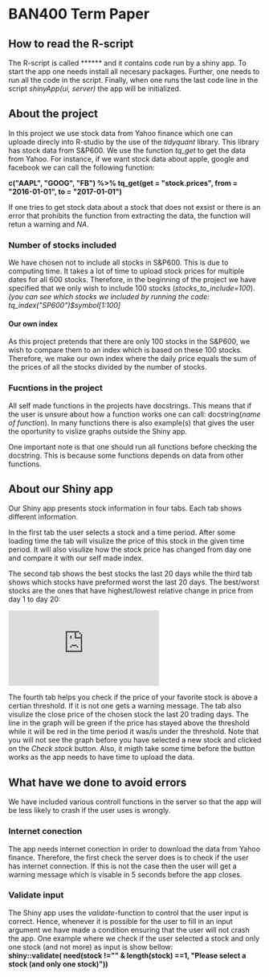 # BAN400 Term Paper

## How to read the R-script
The R-script is called ****** and it contains code run by a shiny app. To start the app one needs install all necesary packages. Further, one needs to run all the code in the script. Finally, when one runs the last code line in the script *shinyApp(ui, server)* the app will be initialized.  

## About the project
In this project we use stock data from Yahoo finance which one can uploade direcly into R-studio by the use of the *tidyquant* library. This library has stock data from S&P600. We use the function *tq_get* to get the data from Yahoo. For instance, if we want stock data about apple, google and facebook we can call the following function:  

**c("AAPL", "GOOG", "FB") %>%
    tq_get(get = "stock.prices", from = "2016-01-01", to = "2017-01-01")**  

If one tries to get stock data about a stock that does not exsist or there is an error that prohibits the function from extracting the data, the function will retun a warning and *NA*.    

### Number of stocks included
We have chosen not to include all stocks in S&P600. This is due to computing time. It takes a lot of time to upload stock prices for multiple dates for all 600 stocks. Therefore, in the beginning of the project we have specified that we only wish to include 100 stocks (*stocks_to_include=100*).  
*(you can see which stocks we included by running the code: tq_index("SP600")$symbol[1:100]* 

#### Our own index
As this project pretends that there are only 100 stocks in the S&P600, we wish to compare them to an index which is based on these 100 stocks. Therefore, we make our own index where the daily price equals the sum of the prices of all the stocks divided by the number of stocks.  

### Fucntions in the project
All self made functions in the projects have docstrings. This means that if the user is unsure about how a function works one can call: docstring(*name of function*). In many functions there is also example(s) that gives the user the oportunity to vislize graphs outside the Shiny app.  

One important note is that one should run all functions before checking the docstring. This is because some functions depends on data from other functions.   

## About our Shiny app
Our Shiny app presents stock information in four tabs. Each tab shows different information.  

In the first tab the user selects a stock and a time period. After some loading time the tab will visulize the price of this stock in the given time period. It will also visulize how the stock price has changed from day one and compare it with our self made index.    

The second tab shows the best stocks the last 20 days while the third tab shows which stocks have preformed worst the last 20 days. The best/worst stocks are the ones that have highest/lowest relative change in price from day 1 to day 20:  
  
![equation](https://latex.codecogs.com/gif.latex?%5Cfrac%7B%28Price%20Today%20-%20Price%2020%20Days%20Ago%29%7D%7BPrice%2020%20Days%20Ago%7D)

The fourth tab helps you check if the price of your favorite stock is above a certian threshold. If it is not one gets a warning message. The tab also visulize the close price of the chosen stock the last 20 trading days. The line in the graph will be green if the price has stayed above the threshold while it will be red in the time period it was/is under the threshold. 
Note that you will not see the graph before you have selected a new stock and clicked on the *Check stock* button. Also, it migth take some time before the button works as the app needs to have time to upload the data.


## What have we done to avoid errors
We have included various controll functions in the server so that the app will be less likely to crash if the user uses is wrongly.  

### Internet conection
The app needs internet conection in order to download the data from Yahoo finance. Therefore, the first check the server does is to check if the user has internet connection. If this is not the case then the user will get a warning message which is visable in 5 seconds before the app closes.  

### Validate input
The Shiny app uses the *validate*-function to control that the user input is correct. Hence, whenever it is possible for the user to fill in an input argument we have made a condition ensuring that the user will not crash the app. One example where we check if the user selected a stock and only one stock (and not more) as input is show bellow:  
 **shiny::validate(
      need(stock !="" & length(stock) ==1, "Please select a stock (and only one stock)"))**  
      

    



